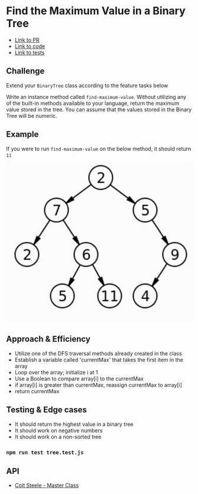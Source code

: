 # Find the Maximum Value in a Binary Tree

- [Link to PR](https://github.com/LydiaMT/data-structures-and-algorithms/pull/33)
- [Link to code](https://github.com/LydiaMT/data-structures-and-algorithms/blob/main/javascript/code-challenges/tree/lib)
- [Link to tests](https://github.com/LydiaMT/data-structures-and-algorithms/blob/main/javascript/code-challenges/tree/__test__/tree.test.js)

## Challenge

Extend your `BinaryTree` class according to the feature tasks below

Write an instance method called `find-maximum-value`. Without utilizing any of the built-in methods available to your language, return the maximum value stored in the tree. You can assume that the values stored in the Binary Tree will be numeric.

## Example

If you were to run `find-maximum-value` on the below method, it should return `11`

![binary tree](img/bt.png)

## Approach & Efficiency

- Utilize one of the DFS traversal methods already created in the class
- Establish a variable called 'currentMax' that takes the first item in the array
- Loop over the array; initialize i at 1
- Use a Boolean to compare array[i] to the currentMax
- if array[i] is greater than currentMax, reassign currentMax to array[i]
- return currentMax

## Testing & Edge cases

- It should return the highest value in a binary tree
- It should work on negative numbers
- It should work on a non-sorted tree

### `npm run test tree.test.js`

## API

- [Colt Steele - Master Class](https://www.udemy.com/share/101XY2BUQedlZVRXQ=/)
